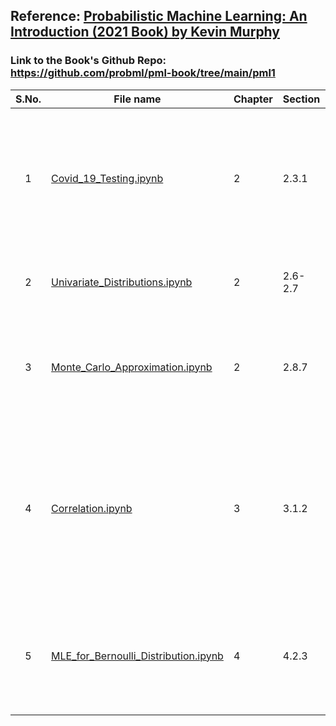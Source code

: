## Reference: [Probabilistic Machine Learning: An Introduction (2021 Book) by Kevin Murphy](https://probml.github.io/pml-book/book1.html)

### Link to the Book's Github Repo: https://github.com/probml/pml-book/tree/main/pml1


| **S.No.**| **File name** | **Chapter** |  **Section** | **Description** |
| :-------------: |------------- | ------------- | ------------- | ------------- |
|1 | [Covid_19_Testing.ipynb](https://github.com/neerajkumarvaid/ML_DL_RL_Codes/blob/master/Machine_Learning/Murphy/Covid_19_Testing.ipynb) | 2 |  2.3.1 | Use Bayes' Rule to compute the probability of a person being infected of COVID-19 given his test results are positive or negative.|
|2 | [Univariate_Distributions.ipynb](https://github.com/neerajkumarvaid/ML_DL_RL_Codes/blob/master/Machine_Learning/Murphy/Univariate_Distributions.ipynb) | 2 |  2.6-2.7 | Illustration of univariate Gaussian and Gamma distributions.|
|3 | [Monte_Carlo_Approximation.ipynb](https://github.com/neerajkumarvaid/ML_DL_RL_Codes/blob/master/Machine_Learning/Murphy/MonteCarloSimulation.ipynb) | 2 |  2.8.7 | Approximate the distribution of y = x^2 , where x is a uniform random variable.|
|4 | [Correlation.ipynb](https://github.com/neerajkumarvaid/ML_DL_RL_Codes/blob/master/Machine_Learning/Murphy/Correlation.ipynb) | 3 |  3.1.2 | Computes correlation between pairs of random variables and plot the results using seaborn library. Includes examples to show that correlation does not mean independence.|
|5 | [MLE_for_Bernoulli_Distribution.ipynb](https://github.com/neerajkumarvaid/ML_DL_RL_Codes/blob/master/Machine_Learning/Murphy/MLE_for_Bernoulli_Distribution.ipynb) | 4 |  4.2.3 | Calculates maximum likelihood estimation of the unkown paramter (success probability) of Bernoulli trials.|
